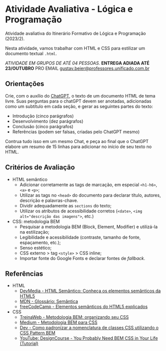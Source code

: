 # Atividade Avaliativa - Lógica e Programação

Atividade avaliativa do Itinerário Formativo de Lógica e Programação (2023/2).

Nesta atividade, vamos trabalhar com HTML e CSS para estilizar um documento textual `.html`.

_ATIVIDADE EM GRUPOS DE ATÉ 04 PESSOAS._ **ENTREGA ADIADA ATÉ 23/OUTUBRO** PRO EMAIL gustav.beier@professores.unificado.com.br

## Orientações

Crie, com o auxílio do [ChatGPT](https://chat.openai.com/), o texto de um documento HTML de tema livre.
Suas perguntas para o chatGPT devem ser anotadas, adicionadas como um subtítulo em cada seção, e gerar as seguintes partes do texto:

- Introdução (cinco parágrafos)
- Desenvolvimento (dez parágrafos)
- Conclusão (cinco parágrafos)
- Referências (podem ser falsas, criadas pelo ChatGPT mesmo)

Contrua tudo isso em um mesmo Chat, e peça ao final que o ChatGPT elabore um resumo de 15 linhas para adicionar no início de seu texto no HTML.

## Critérios de Avaliação

- HTML semântico
  - Adicionar corretamente as tags de marcação, em especial `<h1-h6>`, `<a>` e `<p>`;
  - Utilizar as tags no `<head>` do documento para declarar título, autores, descrição e palavras-chave.
  - Dividir adequadamente as `sections` do texto;
  - Utilizar os atributos de acessibilidade corretos (`<date>`, `<img alt="descrição das imagens">`, etc.)
- CSS: metodologia BEM
  - Pesquisar a metodologia BEM (Block, Element, Modifier) e utilizá-la na estilização;
  - Legibilidade e acessibilidade (contraste, tamanho de fonte, espaçamento, etc.);
  - Senso estético;
  - CSS externo > tag `<style>` > CSS inline;
  - Importar fonte do Google Fonts e declarar fontes de _fallback_.

## Referências

- HTML
  - [DevMedia - HTML Semântico: Conheça os elementos semânticos da HTML5](https://www.devmedia.com.br/html-semantico-conheca-os-elementos-semanticos-da-html5/38065)
  - [MDN - Glossário: Semântica](https://developer.mozilla.org/pt-BR/docs/Glossary/Semantics)
  - [freeCodeCamp - Elementos semânticos do HTML5 explicados](https://www.freecodecamp.org/portuguese/news/elementos-semanticos-do-html5-explicados/)
- CSS
  - [TreinaWeb - Metodologia BEM: organizando seu CSS](https://www.treinaweb.com.br/blog/metodologia-bem-organizando-seu-css)
  - [Medium - Metodologia BEM para CSS](https://medium.com/@fnandaleite/metodologia-bem-para-css-b0d3269b4853)
  - [Dev - Como padronizar a nomenclatura de classes CSS utilizando o CSS Pattern BEM](https://dev.to/dxwebster/pt-br-como-padronizar-a-nomenclatura-das-suas-classes-css-utilizando-o-css-pattern-bem-27e1)
  - [YouTube: DesignCourse - You Probably Need BEM CSS in Your Life (Tutorial)](https://www.youtube.com/watch?v=er1JEDuPbZQ)
